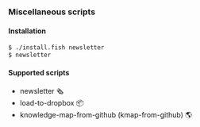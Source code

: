 ### Miscellaneous scripts

#### Installation

```bash
$ ./install.fish newsletter
$ newsletter
```

#### Supported scripts

- newsletter 🗞️
- load-to-dropbox 📦
- knowledge-map-from-github (kmap-from-github) 🌎
